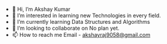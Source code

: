 - 👋 Hi, I’m Akshay Kumar    
- 👀 I’m interested in learning new Technologies in every field.
- 🌱 I’m currently learning Data Structures and Algorithms
- 💞️ I’m looking to collaborate on No plan yet.
- 📫 How to reach me Email - akshayraj9058@gmail.com

